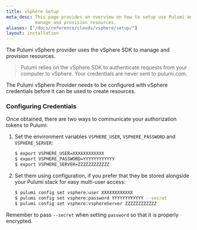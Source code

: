 ```yaml
---
title: vSphere Setup
meta_desc: This page provides an overview on how to setup use Pulumi and the vSphere SDK to
           manage and provision resources.
aliases: ["/docs/reference/clouds/vsphere/setup/"]
layout: installation
---
```


The Pulumi vSphere provider uses the vSphere SDK to manage and provision resources.

> Pulumi relies on the vSphere SDK to authenticate requests from your computer to vSphere. Your credentials are never sent
> to pulumi.com.

The Pulumi vSphere Provider needs to be configured with vSphere credentials
before it can be used to create resources.

### Configuring Credentials

Once obtained, there are two ways to communicate your authorization tokens to Pulumi:

1. Set the environment variables `VSPHERE_USER`, `VSPHERE_PASSWORD` and `VSPHERE_SERVER`:

    ```bash
    $ export VSPHERE_USER=XXXXXXXXXXXX
    $ export VSPHERE_PASSWORD=YYYYYYYYYYYY
    $ export VSPHERE_SERVER=ZZZZZZZZZZZZ
    ```

2. Set them using configuration, if you prefer that they be stored alongside your Pulumi stack for easy multi-user access:

    ```bash
    $ pulumi config set vsphere:user XXXXXXXXXXXX
    $ pulumi config set vsphere:password YYYYYYYYYYYY --secret
    $ pulumi config set vsphere:vsphereServer ZZZZZZZZZZZZ
    ```

Remember to pass `--secret` when setting `password` so that it is properly encrypted.
